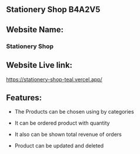 
## Stationery Shop B4A2V5

## Website Name:
### Stationery Shop

## Website Live link:
 <https://stationery-shop-teal.vercel.app/>


 ## Features:
 -  The Products can be chosen using by categories
 - It can be ordered product with quantity

 - It also can be shown total revenue of orders

 - Product can be updated and deleted
 

  
